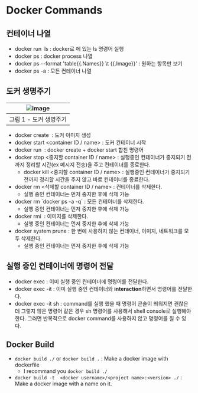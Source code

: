 # Docker Commands

## 컨테이너 나열

* docker run <image name> ls : docker로 <image name>에 있는 ls 명령어 실행
* docker ps : docker process 나열
* docker ps --format 'table{{.Names}} \t {{.Image}}' : 원하는 항목만 보기
* docker ps -a : 모든 컨테이너 나열



## 도커 생명주기

|![image](https://user-images.githubusercontent.com/33750210/138542161-f0529df9-f6b8-40d6-8153-f9093ecdbc2b.png)|
|:-:|
|그림 1 - 도커 생명주기|

* docker create <image name> : 도커 이미지 생성
* docker start <container ID / name> : 도커 컨테이너 시작
* docker run <image name> : docker create + docker start 합친 명령어
* docker stop <중지할 container ID / name> : 실행중인 컨테이너가 중지되기 전까지 정리할 시간(ex 메시지 전송)을 주고 컨테이너를 종료한다.
  * docker kill <중지할 container ID / name> : 실행중인 컨테이너가 중지되기 전까지 정리할 시간을 주지 않고 바로 컨테이너를 종료한다.
* docker rm <삭제할 container ID / name> : 컨테이너를 삭제한다.
  * 실행 중인 컨테이너는 먼저 중지한 후에 삭제 가능
* docker rm \`docker ps -a -q\` : 모든 컨테이너를 삭제한다.
  * 실행 중인 컨테이너는 먼저 중지한 후에 삭제 가능
* docker rmi <image id> : 이미지를 삭제한다.
  * 실행 중인 컨테이너는 먼저 중지한 후에 삭제 가능
* docker system prune : 한 번에 사용하지 않는 컨테이너, 이미지, 네트워크를 모두 삭제한다.
  * 실행 중인 컨테이너는 먼저 중지한 후에 삭제 가능



## 실행 중인 컨테이너에 명령어 전달

* docker exec <container id> : 이미 실행 중인 컨테이너에 명령어를 전달한다.
* docker exec -it <container id> <command> : 이미 실행 중인 컨테이너와 **interaction**하면서 명령어를 전달한다.
* docker exec -it <container id> sh : command를 실행 했을 때 명령어 콘솔이 띄워지면 괜찮은데 그렇지 않은 명령어 같은 경우 sh 명령어를 사용해서 shell console로 실행해야 한다. 그러면 반복적으로 docker command를 사용하지 않고 명령어를 칠 수 있다.



## Docker Build

* `docker build ./` or `docker build .` : Make a docker image with dockerfile
  * I recommand you `docker build ./`
* `docker build -t  <docker username>/<project name>:<version> ./` : Make a docker image with a name on it.
